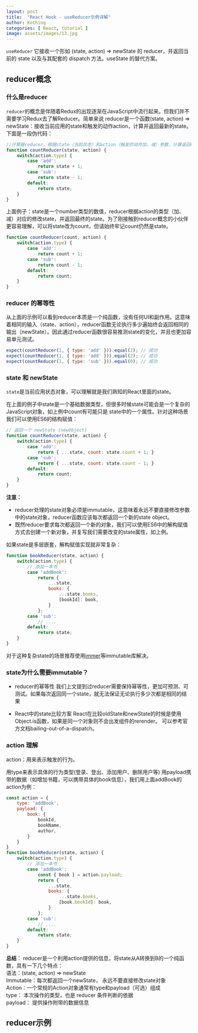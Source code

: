 ```yaml
---
layout: post
title:  "React Hook - useReducer示例详解"
author: Kothing
categories: [ React, tutorial ]
image: assets/images/13.jpg
---
```


`useReducer` 它接收一个形如 (state, action) => newState 的 reducer，并返回当前的 state 以及与其配套的 dispatch 方法。useState 的替代方案。

## reducer概念

### 什么是reducer
`reducer`的概念是伴随着Redux的出现逐渐在JavaScript中流行起来。但我们并不需要学习Redux去了解Reducer。简单来说 reducer是一个函数(state, action) => newState：接收当前应用的state和触发的动作action，计算并返回最新的state。下面是一段伪代码：
```js
//计算器reducer，根据state（当前状态）和action（触发的动作加、减）参数，计算返回newState
function countReducer(state, action) {
    switch(action.type) {
        case 'add':
            return state + 1;
        case 'sub':
            return state - 1;
        default: 
            return state;
    }
}
```
上面例子：state是一个number类型的数值，reducer根据action的类型（加、减）对应的修改state，并返回最终的state。为了刚接触到reducer概念的小伙伴更容易理解，可以将state改为count，但请始终牢记count仍然是state。
```js
function countReducer(count, action) {
    switch(action.type) {
        case 'add':
            return count + 1;
        case 'sub':
            return count - 1;
        default: 
            return count;
    }
}
```

### reducer 的幂等性
从上面的示例可以看到reducer本质是一个纯函数，没有任何UI和副作用。这意味着相同的输入（state、action），reducer函数无论执行多少遍始终会返回相同的输出（newState）。因此通过reducer函数很容易推测state的变化，并且也更加容易单元测试。
```js
expect(countReducer(1, { type: 'add' })).equal(2); // 成功
expect(countReducer(1, { type: 'add' })).equal(2); // 成功
expect(countReducer(1, { type: 'sub' })).equal(0); // 成功
```


### state 和 newState
`state`是当前应用状态对象，可以理解就是我们熟知的React里面的state。

在上面的例子中state是一个基础数据类型，但很多时候state可能会是一个复杂的JavaScript对象，如上例中count有可能只是 state中的一个属性。针对这种场景我们可以使用ES6的结构赋值：
```js
// 返回一个 newState (newObject)
function countReducer(state, action) {
    switch(action.type) {
        case 'add':
            return { ...state, count: state.count + 1; }
        case 'sub':
            return { ...state, count: state.count - 1; }
        default: 
            return count;
    }
}
```
**注意：**

+ reducer处理的state对象必须是immutable，这意味着永远不要直接修改参数中的state对象，reducer函数应该每次都返回一个新的state object。
+ 既然reducer要求每次都返回一个新的对象，我们可以使用ES6中的解构赋值方式去创建一个新对象，并复写我们需要改变的state属性，如上例。

如果state是多层嵌套，解构赋值实现就非常复杂：
```js
function bookReducer(state, action) {
    switch(action.type) {
        // 添加一本书
        case 'addBook':
            return {
                ...state,
                books: {
                    ...state.books,
                    [bookId]: book,
                }
            };
        case 'sub':
            // ....
        default: 
            return state;
    }
}
```
对于这种复杂state的场景推荐使用[immer](https://github.com/immerjs/immer "immer")等immutable库解决。

### state为什么需要immutable？
+ reducer的幂等性 
我们上文提到过reducer需要保持幂等性，更加可预测、可测试。如果每次返回同一个state，就无法保证无论执行多少次都是相同的结果

+ React中的state比较方案 
React在比较oldState和newState的时候是使用Object.is函数，如果是同一个对象则不会出发组件的rerender。
可以参考官方文档bailing-out-of-a-dispatch。


### action 理解
action：用来表示触发的行为。

用type来表示具体的行为类型(登录、登出、添加用户、删除用户等)
用payload携带的数据（如增加书籍，可以携带具体的book信息），我们用上面addBook的action为例：
```js
const action = {
    type: 'addBook',
    payload: {
        book: {
            bookId,
            bookName,
            author,
        }
    }
}
function bookReducer(state, action) {
    switch(action.type) {
        // 添加一本书
        case 'addBook':
            const { book } = action.payload;
            return {
                ...state,
                books: {
                    ...state.books,
                    [book.bookId]: book,
                }
            };
        case 'sub':
            // ....
        default: 
            return state;
    }
}
```
**总结**：
reducer是一个利用action提供的信息，将state从A转换到B的一个纯函数，具有一下几个特点：  
语法：(state, action) => newState  
Immutable：每次都返回一个newState， 永远不要直接修改state对象  
Action：一个常规的Action对象通常有type和payload（可选）组成  
type： 本次操作的类型，也是 reducer 条件判断的依据  
payload： 提供操作附带的数据信息  


## reducer示例
